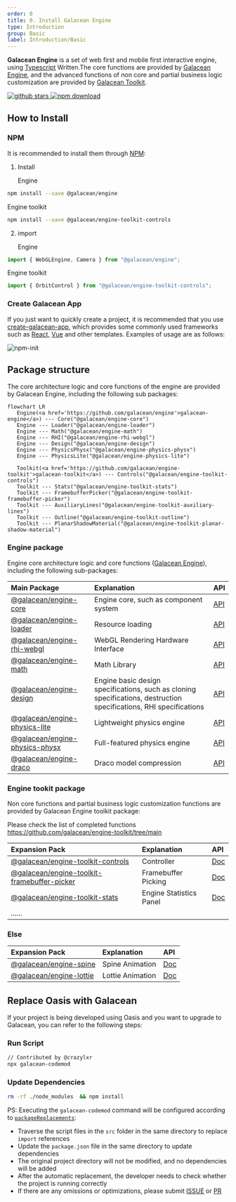 ```yaml
---
order: 0
title: 0. Install Galacean Engine
type: Introduction
group: Basic
label: Introduction/Basic
---
```


**Galacean Engine** is a set of web first and mobile first interactive engine, using [Typescript](https://www.typescriptlang.org/) Written.The core functions are provided by [Galacean Engine](https://www.npmjs.com/package/@galacean/engine), and the advanced functions of non core and partial business logic customization are provided by [Galacean Toolkit](https://github.com/galacean/engine-toolkit).

<a href="https://github.com/ant-galaxy/oasis-engine/stargazers" target='_blank'>
   <img src="https://img.shields.io/github/stars/ant-galaxy/oasis-engine?style=social" alt="github stars" />
</a>
<a href="https://www.npmjs.com/package/oasis-engine" target='_blank'>
   <img src="https://img.shields.io/npm/dm/oasis-engine.svg" alt="npm download" />
</a>

## How to Install

### NPM

 It is recommended to install them through [NPM](https://docs.npmjs.com/):

1. Install 

   Engine

```bash
npm install --save @galacean/engine
```

Engine toolkit

```bash
npm install --save @galacean/engine-toolkit-controls
```



2. import 

   Engine

```typescript
import { WebGLEngine, Camera } from "@galacean/engine";
```

Engine toolkit

```typescript
import { OrbitControl } from "@galacean/engine-toolkit-controls";

```



### Create Galacean App

If you just want to quickly create a project, it is recommended that you use [create-galacean-app](https://github.com/galacean/create-galacean-app), which provides some commonly used frameworks such as [ React](https://reactjs.org/), [Vue](https://vuejs.org/) and other templates. Examples of usage are as follows:

![npm-init](https://mdn.alipayobjects.com/huamei_jvf0dp/afts/img/A*qjIXR6Epk-AAAAAAAAAAAAAADleLAQ/original)


## Package structure

The core architecture logic and core functions of the engine are provided by Galacean Engine, including the following sub packages:

```mermaid
flowchart LR
   Engine(<a href='https://github.com/galacean/engine'>galacean-engine</a>) --- Core("@galacean/engine-core")
   Engine --- Loader("@galacean/engine-loader")
   Engine --- Math("@galacean/engine-math")
   Engine --- RHI("@galacean/engine-rhi-webgl")
   Engine --- Design("@galacean/engine-design")
   Engine --- PhysicsPhysx("@galacean/engine-physics-physx")
   Engine --- PhysicsLite("@galacean/engine-physics-lite")

   Toolkit(<a href='https://github.com/galacean/engine-toolkit'>galacean-toolkit</a>) --- Controls("@galacean/engine-toolkit-controls")
   Toolkit --- Stats("@galacean/engine-toolkit-stats")
   Toolkit --- FramebufferPicker("@galacean/engine-toolkit-framebuffer-picker")
   Toolkit --- AuxiliaryLines("@galacean/engine-toolkit-auxiliary-lines")
   Toolkit --- Outline("@galacean/engine-toolkit-outline")
   Toolkit --- PlanarShadowMaterial("@galacean/engine-toolkit-planar-shadow-material")
```

### Engine package
Engine core architecture logic and core functions ([Galacean Engine](https://www.npmjs.com/package/@galacean/engine)), including the following sub-packages:

|Main Package|Explanation|API|
|:--|:--|--|
|[@galacean/engine-core](https://www.npmjs.com/package/@galacean/engine-core)| Engine core, such as component system |[API](${api}core/index)|
|[@galacean/engine-loader](https://www.npmjs.com/package/@galacean/engine-loader)| Resource loading |[API](${api}loader/index)|
|[@galacean/engine-rhi-webgl](https://www.npmjs.com/package/@galacean/engine-rhi-webgl)| WebGL Rendering Hardware Interface|[API](${api}rhi-webgl/index)|
|[@galacean/engine-math](https://www.npmjs.com/package/@galacean/engine-math)| Math Library |[API](${api}math/index)|
|[@galacean/engine-design](https://www.npmjs.com/package/@galacean/engine-design)| Engine basic design specifications, such as cloning specifications, destruction specifications, RHI specifications|[API](${api}design/index)|
|[@galacean/engine-physics-lite](https://www.npmjs.com/package/@galacean/engine-physics-lite)| Lightweight physics engine |[API](${api}physics-lite/index)|
|[@galacean/engine-physics-physx](https://www.npmjs.com/package/@galacean/engine-physics-physx)| Full-featured physics engine |[API](${api}physics-physx/index)|
|[@galacean/engine-draco](https://www.npmjs.com/package/@galacean/engine-draco)| Draco model compression |[API](${api}draco/index)|



### Engine tookit package

Non core functions and partial business logic customization functions are provided by Galacean Engine toolkit package:

Please check the list of completed functions https://github.com/galacean/engine-toolkit/tree/main

|Expansion Pack|Explanation|API|
|:--|:--|:--|
|[@galacean/engine-toolkit-controls](https://www.npmjs.com/package/@galacean/engine-toolkit-controls)| Controller |[Doc](${docs}controls)|
|[@galacean/engine-toolkit-framebuffer-picker](https://www.npmjs.com/package/@galacean/engine-toolkit-framebuffer-picker)| Framebuffer Picking|[Doc](${docs}framebuffer-picker)|
|[@galacean/engine-toolkit-stats](https://www.npmjs.com/package/@galacean/engine-toolkit-stats)| Engine Statistics Panel |[Doc](${docs}stats)|
|......|  ||



### Else

| Expansion Pack                                               | Explanation      | API                  |
| :----------------------------------------------------------- | :--------------- | :------------------- |
| [@galacean/engine-spine](https://www.npmjs.com/package/@galacean/engine-spine) | Spine Animation  | [Doc](${docs}spine)  |
| [@galacean/engine-lottie](https://www.npmjs.com/package/@galacean/engine-lottie) | Lottie Animation | [Doc](${docs}lottie) |

## Replace Oasis with Galacean

If your project is being developed using Oasis and you want to upgrade to Galacean, you can refer to the following steps:

### Run Script

```bash
// Contributed by @crazylxr
npx galacean-codemod
```

### Update Dependencies

```bash
rm -rf ./node_modules  && npm install
```

PS: Executing the `galacean-codemod` command will be configured according to [`packageReplacements`](https://github.com/crazylxr/galacean-codemod/blob/main/src/packageReplacements.json):
- Traverse the script files in the `src` folder in the same directory to replace `import` references
- Update the `package.json` file in the same directory to update dependencies
- The original project directory will not be modified, and no dependencies will be added
- After the automatic replacement, the developer needs to check whether the project is running correctly
- If there are any omissions or optimizations, please submit [ISSUE](https://github.com/crazylxr/galacean-codemod/issues) or [PR](https://github.com/crazylxr/galacean-codemod/pulls)